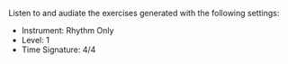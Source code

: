 Listen to and audiate the exercises generated with the following settings:

* Instrument: Rhythm Only
* Level: 1
* Time Signature: 4/4